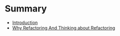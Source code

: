 # Summary

* [Introduction](README.md)
* [Why Refactoring And Thinking about Refactoring](why-refactoring-and-thinking-about-refactoring.md)


